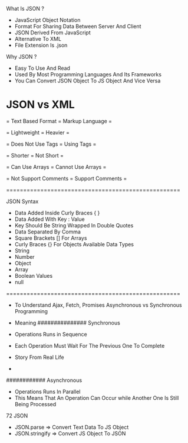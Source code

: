  What Is JSON ?
  - JavaScript Object Notation
  - Format For Sharing Data Between Server And Client
  - JSON Derived From JavaScript
  - Alternative To XML
  - File Extension Is .json

  Why JSON ?
  - Easy To Use And Read
  - Used By Most Programming Languages And Its Frameworks
  - You Can Convert JSON Object To JS Object And Vice Versa

  JSON vs XML
  ===================================================
  
  = Text Based Format      = Markup Language        =
  
  = Lightweight            = Heavier                =
  
  = Does Not Use Tags      = Using Tags             =
  
  = Shorter                = Not Short              =
  
  = Can Use Arrays         = Cannot Use Arrays      =
  
  = Not Support Comments   = Support Comments       =
  
  ===================================================

  JSON Syntax
  - Data Added Inside Curly Braces {  }
  - Data Added With Key : Value
  - Key Should Be String Wrapped In Double Quotes
  - Data Separated By Comma
  - Square Brackets [] For Arrays
  - Curly Braces {} For Objects
  Available Data Types
  - String
  - Number
  - Object
  - Array
  - Boolean Values
  - null

  ===================================================
  - To Understand Ajax, Fetch, Promises
  Asynchronous vs Synchronous Programming

  - Meaning
 ############### Synchronous
  - Operations Runs in Sequence
  - Each Operation Must Wait For The Previous One To Complete
  - Story From Real Life

  - 
 ############ Asynchronous
  - Operations Runs In Parallel
  - This Means That An Operation Can Occur while Another One Is Still Being Processed


 72  JSON
  - JSON.parse => Convert Text Data To JS Object
  - JSON.stringify => Convert JS Object To JSON
